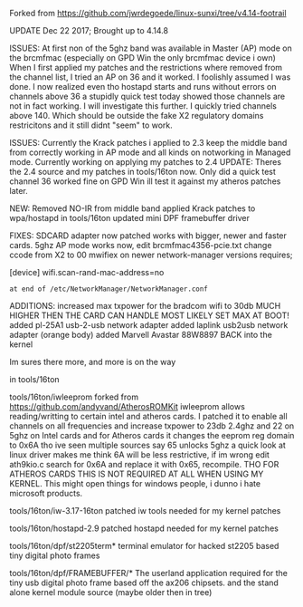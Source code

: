 Forked from https://github.com/jwrdegoede/linux-sunxi/tree/v4.14-footrail

UPDATE Dec 22 2017; Brought up to 4.14.8

ISSUES: At first non of the 5ghz band was available in Master (AP) mode on the brcmfmac (especially on GPD Win
	the only brcmfmac device i own) When I first applied my patches and the restrictions where removed from the
	channel list, I tried an AP on 36 and it worked. I foolishly assumed I was done. I now realized even tho
	hostapd starts and runs without errors on channels above 36 a stupidly quick test today showed those channels
	are not in fact working. I will investigate this further. I quickly tried channels above 140. Which should
	be outside the fake X2 regulatory domains restricitons and it still didnt "seem" to work.

ISSUES: Currently the Krack patches i applied to 2.3 keep the middle band from correctly working in AP mode and
	all kinds on notworking in Managed mode. Currently working on applying my patches to 2.4
UPDATE: Theres the 2.4 source and my patches in tools/16ton now. Only did a quick test channel 36 worked fine
	on GPD Win ill test it against my atheros patches later.

NEW:
	Removed NO-IR from middle band
	applied Krack patches to wpa/hostapd in tools/16ton
    updated mini DPF framebuffer driver

FIXES:
	SDCARD adapter now patched works with bigger, newer and faster cards.
	5ghz AP mode works now, edit brcmfmac4356-pcie.txt change ccode from X2 to 00
	mwifiex on newer network-manager versions requires;

[device]
wifi.scan-rand-mac-address=no

	at end of /etc/NetworkManager/NetworkManager.conf



ADDITIONS:
	increased max txpower for the bradcom wifi to 30db MUCH HIGHER THEN THE CARD CAN HANDLE MOST LIKELY SET MAX AT BOOT!
	added pl-25A1 usb-2-usb network adapter
	added laplink usb2usb network adapter (orange body)
	added Marvell Avastar 88W8897 BACK into the kernel

Im sures there more, and more is on the way

in tools/16ton

tools/16ton/iwleeprom
	forked from https://github.com/andyvand/AtherosROMKit iwleeprom allows reading/writting to certain intel and
	atheros cards. I patched it to enable all channels on all frequencies and increase txpower to 23db 2.4ghz and
	22 on 5ghz on Intel cards and for Atheros cards it changes the eeprom reg domain to 0x6A tho ive seen multiple
    sources say 65 unlocks 5ghz a quick look at linux driver makes me think 6A will be less restrictive, if im wrong
	edit ath9kio.c search for 0x6A and replace it with 0x65, recompile. THO FOR ATHEROS CARDS THIS IS NOT REQUIRED AT
	ALL WHEN USING MY KERNEL. This might open things for windows people, i dunno i hate microsoft products.

tools/16ton/iw-3.17-16ton
	patched iw tools needed for my kernel patches

tools/16ton/hostapd-2.9
	patched hostapd needed for my kernel patches

tools/16ton/dpf/st2205term*
	terminal emulator for hacked st2205 based tiny digital photo frames

tools/16ton/dpf/FRAMEBUFFER/*
	The userland application required for the tiny usb digital photo frame
	based off the ax206 chipsets. and the stand alone kernel module source (maybe older then in tree)
